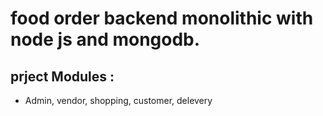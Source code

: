 
# food order backend monolithic with node js and mongodb.
## prject Modules : 
- Admin, vendor, shopping,  customer, delevery



